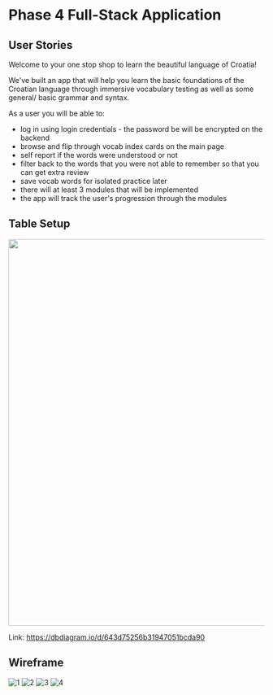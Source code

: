 # Phase 4 Full-Stack Application
## User Stories

Welcome to your one stop shop to learn the beautiful language of Croatia!

We've built an app that will help you learn the basic foundations of the Croatian language through immersive vocabulary testing as well as some general/ basic grammar and syntax.

As a user you will be able to:
- log in using login credentials - the password be will be encrypted on the backend
- browse and flip through vocab index cards on the main page
- self report if the words were understood or not
- filter back to the words that you were not able to remember so that you can get extra review
- save vocab words for isolated practice later
- there will at least 3 modules that will be implemented
- the app will track the user's progression through the modules

## Table Setup

<img width="760" src="https://user-images.githubusercontent.com/35367152/233142575-152368b5-fd77-4e85-bfe2-53ac7df310c3.png">


Link: https://dbdiagram.io/d/643d75256b31947051bcda90


## Wireframe

![1](https://user-images.githubusercontent.com/115592791/232584321-f1ebda23-fcfa-4762-92ce-80352a777745.jpg)
![2](https://user-images.githubusercontent.com/115592791/232584318-8dc88344-b5af-4dea-8cb1-9bc931084d94.jpg)
![3](https://user-images.githubusercontent.com/115592791/232584314-d7fec4b0-4cfe-4db7-a50a-14b97f8c840a.jpg)
![4](https://user-images.githubusercontent.com/115592791/232584302-ccc92f22-60ad-4d76-8f8f-d92f5aa562a1.jpg)

